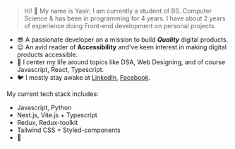 > Hi! 👋 My name is Yasir; I am currently a student of BS. Computer Science &  has been in programming for 4 years. I have about 2 years of experience doing Front-end development on personal projects.

- 😎 A passionate developer on a mission to build ***Quality*** digital products.
- 😉 An avid reader of **Accessibility** and've keen interest in making digital products accessible.
- 🍃 I center my life around topics like DSA, Web Designing, and of course Javascript, React, Typescript.
- 🐦 I mostly stay awake at [LinkedIn](https://www.linkedin.com/in/khanzada22/), [Facebook](https://www.facebook.com/YasirKhanzada22/).

My current tech stack includes:

- Javascript, Python
- Next.js, Vite.js + Typescript
- Redux, Redux-toolkit
- Tailwind CSS + Styled-components
- 🌝
